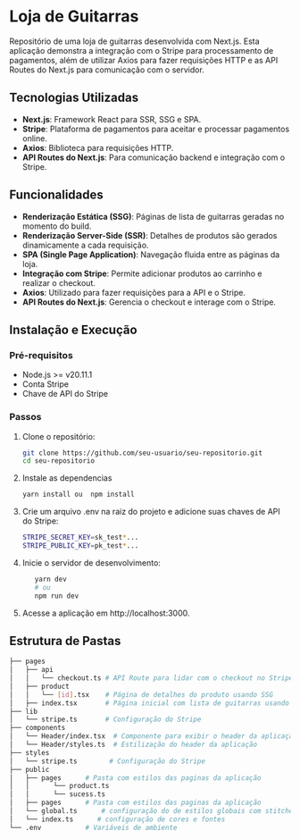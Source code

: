 # Loja de Guitarras

Repositório de uma loja de guitarras desenvolvida com Next.js. Esta aplicação demonstra a integração com o Stripe para processamento de pagamentos, além de utilizar Axios para fazer requisições HTTP e as API Routes do Next.js para comunicação com o servidor.

## Tecnologias Utilizadas

- **Next.js**: Framework React para SSR, SSG e SPA.
- **Stripe**: Plataforma de pagamentos para aceitar e processar pagamentos online.
- **Axios**: Biblioteca para requisições HTTP.
- **API Routes do Next.js**: Para comunicação backend e integração com o Stripe.

## Funcionalidades

- **Renderização Estática (SSG)**: Páginas de lista de guitarras geradas no momento do build.
- **Renderização Server-Side (SSR)**: Detalhes de produtos são gerados dinamicamente a cada requisição.
- **SPA (Single Page Application)**: Navegação fluida entre as páginas da loja.
- **Integração com Stripe**: Permite adicionar produtos ao carrinho e realizar o checkout.
- **Axios**: Utilizado para fazer requisições para a API e o Stripe.
- **API Routes do Next.js**: Gerencia o checkout e interage com o Stripe.

## Instalação e Execução

### Pré-requisitos

- Node.js >= v20.11.1
- Conta Stripe
- Chave de API do Stripe

### Passos

1. Clone o repositório:

   ```bash
   git clone https://github.com/seu-usuario/seu-repositorio.git
   cd seu-repositorio

   ```

2. Instale as dependencias

   ```bash
   yarn install ou  npm install
   ```

3. Crie um arquivo .env na raiz do projeto e adicione suas chaves de API do Stripe:
   ```bash
   STRIPE_SECRET_KEY=sk_test*...
   STRIPE_PUBLIC_KEY=pk_test*...
   ```
4. Inicie o servidor de desenvolvimento:

   ```bash
      yarn dev
      # ou
      npm run dev

   ```

5. Acesse a aplicação em http://localhost:3000.

## Estrutura de Pastas

```bash
├── pages
│   ├── api
│   │   └── checkout.ts # API Route para lidar com o checkout no Stripe
│   ├── product
│   │   └── [id].tsx    # Página de detalhes do produto usando SSG
│   ├── index.tsx       # Página inicial com lista de guitarras usando SSG
├── lib
│   └── stripe.ts       # Configuração do Stripe
├── components
│   └── Header/index.tsx  # Componente para exibir o header da aplicação
│   └── Header/styles.ts  # Estilização do header da aplicação
├── styles
│   └── stripe.ts        # Configuração do Stripe
├── public
│   ├── pages      # Pasta com estilos das paginas da aplicação
│   │      └── product.ts
│   │      └── sucess.ts
│   ├── pages      # Pasta com estilos das paginas da aplicação
│   └── global.ts      # configuração do de estilos globais com stitches
│   └── index.ts      # configuração de cores e fontes
└── .env           # Variáveis de ambiente


```
